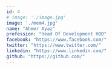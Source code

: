 ```yaml
---
id: 4
# image: './image.jpg'
image: './mem4.jpg'
name: "Ahmer Ayaz"
profession: "Head Of Development HOD"
facebook: "https://www.facebook.com/"
twitter: "https://www.twitter.com/"
linkedin: "https://www.linkedin.com/"
github: "https://github.com/"
---
```

